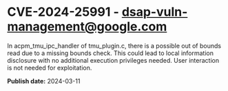 # CVE-2024-25991 - dsap-vuln-management@google.com

In acpm_tmu_ipc_handler of tmu_plugin.c, there is a possible out of bounds read due to a missing bounds check. This could lead to local information disclosure with no additional execution privileges needed. User interaction is not needed for exploitation.

**Publish date:** 2024-03-11
